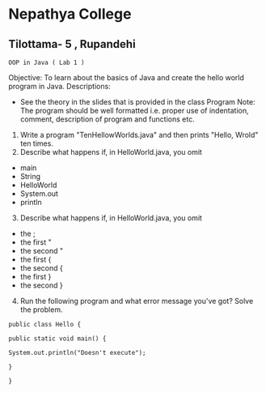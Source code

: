 # Nepathya College

## Tilottama- 5 , Rupandehi

```
OOP in Java ( Lab 1 )
```
Objective: To learn about the basics of Java and create the hello world program in Java.
Descriptions:

- See the theory in the slides that is provided in the class
Program
Note: The program should be well formatted i.e. proper use of indentation, comment, description
of program and functions etc.
1. Write a program "TenHellowWorlds.java" and then prints "Hello, Wrold" ten times.
2. Describe what happens if, in HelloWorld.java, you omit
- main
- String
- HelloWorld
- System.out
- println
3. Describe what happens if, in HelloWorld.java, you omit
- the ;
- the first "
- the second "
- the first {
- the second {
- the first }
- the second }
4. Run the following program and what error message you've got? Solve the problem.

```
public class Hello {
```
```
public static void main() {
```
```
System.out.println("Doesn't execute");
```
```
}
```
```
}
```
